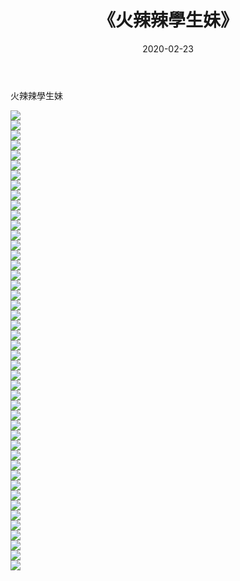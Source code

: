 ﻿---
layout: post
title:  《火辣辣學生妹》
date:   2020-02-23
img: http://imgx.orgx.ga/漏D/2020/火辣辣學生妹/000.jpg
categories: [美女, 清纯, 唯美]
---

火辣辣學生妹

  ![](http://imgx.orgx.ga/漏D/2020/火辣辣學生妹/001.jpg) <br> ![](http://imgx.orgx.ga/漏D/2020/火辣辣學生妹/002.jpg) <br> ![](http://imgx.orgx.ga/漏D/2020/火辣辣學生妹/003.jpg) <br> ![](http://imgx.orgx.ga/漏D/2020/火辣辣學生妹/004.jpg) <br> ![](http://imgx.orgx.ga/漏D/2020/火辣辣學生妹/005.jpg) <br> ![](http://imgx.orgx.ga/漏D/2020/火辣辣學生妹/006.jpg) <br> ![](http://imgx.orgx.ga/漏D/2020/火辣辣學生妹/007.jpg) <br> ![](http://imgx.orgx.ga/漏D/2020/火辣辣學生妹/008.jpg) <br> ![](http://imgx.orgx.ga/漏D/2020/火辣辣學生妹/009.jpg) <br> ![](http://imgx.orgx.ga/漏D/2020/火辣辣學生妹/010.jpg) <br> ![](http://imgx.orgx.ga/漏D/2020/火辣辣學生妹/011.jpg) <br> ![](http://imgx.orgx.ga/漏D/2020/火辣辣學生妹/012.jpg) <br> ![](http://imgx.orgx.ga/漏D/2020/火辣辣學生妹/013.jpg) <br> ![](http://imgx.orgx.ga/漏D/2020/火辣辣學生妹/014.jpg) <br> ![](http://imgx.orgx.ga/漏D/2020/火辣辣學生妹/015.jpg) <br> ![](http://imgx.orgx.ga/漏D/2020/火辣辣學生妹/016.jpg) <br> ![](http://imgx.orgx.ga/漏D/2020/火辣辣學生妹/017.jpg) <br> ![](http://imgx.orgx.ga/漏D/2020/火辣辣學生妹/018.jpg) <br> ![](http://imgx.orgx.ga/漏D/2020/火辣辣學生妹/019.jpg) <br> ![](http://imgx.orgx.ga/漏D/2020/火辣辣學生妹/020.jpg) <br> ![](http://imgx.orgx.ga/漏D/2020/火辣辣學生妹/021.jpg) <br> ![](http://imgx.orgx.ga/漏D/2020/火辣辣學生妹/022.jpg) <br> ![](http://imgx.orgx.ga/漏D/2020/火辣辣學生妹/023.jpg) <br> ![](http://imgx.orgx.ga/漏D/2020/火辣辣學生妹/024.jpg) <br> ![](http://imgx.orgx.ga/漏D/2020/火辣辣學生妹/025.jpg) <br> ![](http://imgx.orgx.ga/漏D/2020/火辣辣學生妹/026.jpg) <br> ![](http://imgx.orgx.ga/漏D/2020/火辣辣學生妹/027.jpg) <br> ![](http://imgx.orgx.ga/漏D/2020/火辣辣學生妹/028.jpg) <br> ![](http://imgx.orgx.ga/漏D/2020/火辣辣學生妹/029.jpg) <br> ![](http://imgx.orgx.ga/漏D/2020/火辣辣學生妹/030.jpg) <br> ![](http://imgx.orgx.ga/漏D/2020/火辣辣學生妹/031.jpg) <br> ![](http://imgx.orgx.ga/漏D/2020/火辣辣學生妹/032.jpg) <br> ![](http://imgx.orgx.ga/漏D/2020/火辣辣學生妹/033.jpg) <br> ![](http://imgx.orgx.ga/漏D/2020/火辣辣學生妹/034.jpg) <br> ![](http://imgx.orgx.ga/漏D/2020/火辣辣學生妹/035.jpg) <br> ![](http://imgx.orgx.ga/漏D/2020/火辣辣學生妹/036.jpg) <br> ![](http://imgx.orgx.ga/漏D/2020/火辣辣學生妹/037.jpg) <br> ![](http://imgx.orgx.ga/漏D/2020/火辣辣學生妹/038.jpg) <br> ![](http://imgx.orgx.ga/漏D/2020/火辣辣學生妹/039.jpg) <br> ![](http://imgx.orgx.ga/漏D/2020/火辣辣學生妹/040.jpg) <br> ![](http://imgx.orgx.ga/漏D/2020/火辣辣學生妹/041.jpg) <br> ![](http://imgx.orgx.ga/漏D/2020/火辣辣學生妹/042.jpg) <br> ![](http://imgx.orgx.ga/漏D/2020/火辣辣學生妹/043.jpg) <br> ![](http://imgx.orgx.ga/漏D/2020/火辣辣學生妹/044.jpg) <br> ![](http://imgx.orgx.ga/漏D/2020/火辣辣學生妹/045.jpg) <br> ![](http://imgx.orgx.ga/漏D/2020/火辣辣學生妹/046.jpg) <br>